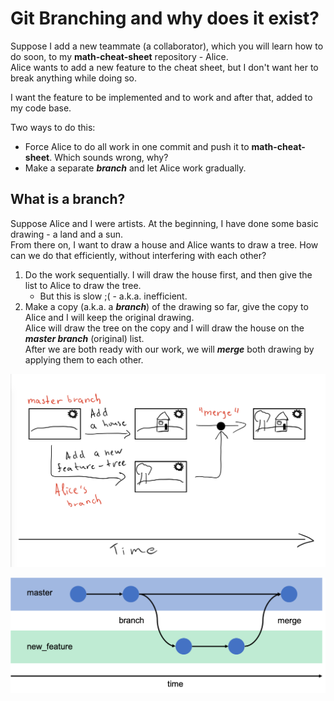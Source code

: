 # Git Branching and why does it exist?

Suppose I add a new teammate (a collaborator), which you will learn how to do soon, to my **math-cheat-sheet** repository - Alice. <br>
Alice wants to add a new feature to the cheat sheet, but I don't want her to break anything while doing so.

I want the feature to be implemented and to work and after that, added to my code base.

Two ways to do this:
- Force Alice to do all work in one commit and push it to **math-cheat-sheet**. Which sounds wrong, why?
- Make a separate ***branch*** and let Alice work gradually.

## What is a branch?

Suppose Alice and I were artists. At the beginning, I have done some basic drawing - a land and a sun. <br>
From there on, I want to draw a house and Alice wants to draw a tree. How can we do that efficiently, without interfering with each other?

1) Do the work sequentially. I will draw the house first, and then give the list to Alice to draw the tree.
    - But this is slow ;( - a.k.a. inefficient.
2) Make a copy (a.k.a. a ***branch***) of the drawing so far, give the copy to Alice and I will keep the original drawing. <br>
Alice will draw the tree on the copy and I will draw the house on the ***master branch*** (original) list. <br>
After we are both ready with our work, we will ***merge*** both drawing by applying them to each other. <br>

![branching_analogy](branching_analogy.png)

![git_branch_merge](git_branch_merge.png)
